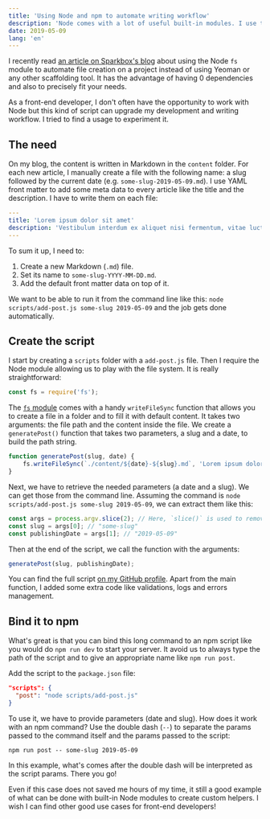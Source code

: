 ```yaml
---
title: 'Using Node and npm to automate writing workflow'
description: 'Node comes with a lot of useful built-in modules. I use the filesystem API to enhance my writing workflow by automatically create Markdown files as blog posts.'
date: 2019-05-09
lang: 'en'
---
```


I recently read [an article on Sparkbox's blog](https://seesparkbox.com/foundry/use_node_fs_instead_of_javascript_dependencies_to_scaffold_files) about using the Node `fs` module to automate file creation on a project instead of using Yeoman or any other scaffolding tool. It has the advantage of having 0 dependencies and also to precisely fit your needs.

As a front-end developer, I don't often have the opportunity to work with Node but this kind of script can upgrade my development and writing workflow. I tried to find a usage to experiment it.

## The need

On my blog, the content is written in Markdown in the `content` folder. For each new article, I manually create a file with the following name: a slug followed by the current date (e.g. `some-slug-2019-05-09.md`). I use YAML front matter to add some meta data to every article like the title and the description. I have to write them on each file:

```yaml
---
title: 'Lorem ipsum dolor sit amet'
description: 'Vestibulum interdum ex aliquet nisi fermentum, vitae luctus purus finibus. Duis sem nunc, aliquam at pretium sed, hendrerit sit amet eros.'
---
```

To sum it up, I need to:

1. Create a new Markdown (`.md`) file.
2. Set its name to `some-slug-YYYY-MM-DD.md`.
3. Add the default front matter data on top of it.

We want to be able to run it from the command line like this: `node scripts/add-post.js some-slug 2019-05-09` and the job gets done automatically.

## Create the script

I start by creating a `scripts` folder with a `add-post.js` file. Then I require the Node module allowing us to play with the file system. It is really straightforward:

```javascript
const fs = require('fs');
```

The [`fs` module](https://nodejs.org/api/fs.html) comes with a handy `writeFileSync` function that allows you to create a file in a folder and to fill it with default content. It takes two arguments: the file path and the content inside the file. We create a `generatePost()` function that takes two parameters, a slug and a date, to build the path string.

```javascript
function generatePost(slug, date) {
	fs.writeFileSync(`./content/${date}-${slug}.md`, 'Lorem ipsum dolor sit amet');
}
```

Next, we have to retrieve the needed parameters (a date and a slug). We can get those from the command line. Assuming the command is `node scripts/add-post.js some-slug 2019-05-09`, we can extract them like this:

```javascript
const args = process.argv.slice(2); // Here, `slice()` is used to remove default but useless params. Try logging `process.argv`.
const slug = args[0]; // "some-slug"
const publishingDate = args[1]; // "2019-05-09"
```

Then at the end of the script, we call the function with the arguments:

```javascript
generatePost(slug, publishingDate);
```

You can find the full script [on my GitHub profile](https://github.com/bellangerq/quentin-bellanger/blob/master/scripts/add-post.js). Apart from the main function, I added some extra code like validations, logs and errors management.

## Bind it to npm

What's great is that you can bind this long command to an npm script like you would do `npm run dev` to start your server. It avoid us to always type the path of the script and to give an appropriate name like `npm run post`.

Add the script to the `package.json` file:

```json
"scripts": {
  "post": "node scripts/add-post.js"
}
```

To use it, we have to provide parameters (date and slug). How does it work with an npm command? Use the double dash (`--`) to separate the params passed to the command itself and the params passed to the script:

```shell
npm run post -- some-slug 2019-05-09
```

In this example, what's comes after the double dash will be interpreted as the script params. There you go!

Even if this case does not saved me hours of my time, it still a good example of what can be done with built-in Node modules to create custom helpers. I wish I can find other good use cases for front-end developers!

